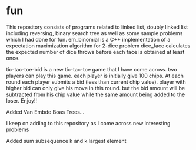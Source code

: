 # fun
This repository consists of programs related to linked list, doubly linked list including reversing, binary search tree as 
well as some sample problems which I had done for fun. 
em_binomial is a C++ implementation of a expectation maximization algorithm for 2-dice problem
dice_face calculates the expected number of dice throws before each face is obtained at least once.

tic-tac-toe-bid is a new tic-tac-toe game that I have come across. two players can play this game. each player is initially give 100 chips. At each round each player 
submits a bid (less than current chip value). player with higher bid can only give his move in this round. but the bid amount will be subtracted from his chip value while the same amount being added to the loser. Enjoy!!

Added Van Embde Boas Trees...

I keep on adding to this repository as I come across new interesting problems

Added sum subsequence k and k largest element
